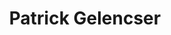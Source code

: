 ---
title: "Patrick Gelencser"
url: /la-roche-sur-yon/patrick-gelencser-rue-paul-emile-victor/
shop: chocolat
---
